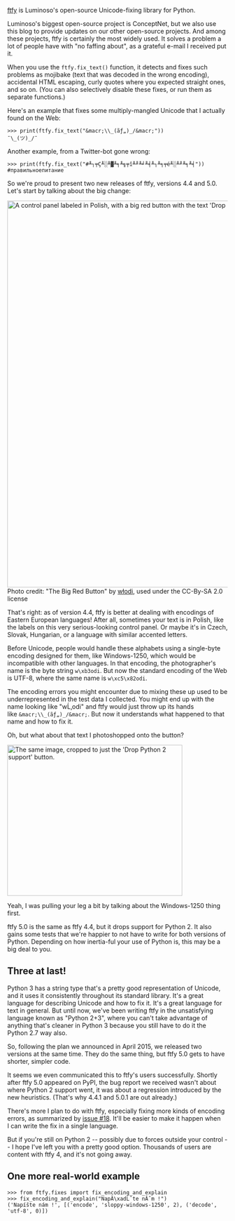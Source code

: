<a href="https://github.com/LuminosoInsight/python-ftfy">ftfy</a> is Luminoso's open-source Unicode-fixing library for Python.

Luminoso's biggest open-source project is ConceptNet, but we also use this blog to provide updates on our other open-source projects. And among these projects, ftfy is certainly the most widely used. It solves a problem a lot of people have with "no faffing about", as a grateful e-mail I received put it.

When you use the <code>ftfy.fix_text()</code> function, it detects and fixes such problems as mojibake (text that was decoded in the wrong encoding), accidental HTML escaping, curly quotes where you expected straight ones, and so on. (You can also selectively disable these fixes, or run them as separate functions.)

Here's an example that fixes some multiply-mangled Unicode that I actually found on the Web:

```
>>> print(ftfy.fix_text("&macr;\\_(ãƒ„)_/&macr;"))
¯\_(ツ)_/¯
```

Another example, from a Twitter-bot gone wrong:

```
>>> print(ftfy.fix_text("#╨┐╤Ç╨░╨▓╨╕╨╗╤î╨╜╨╛╨╡╨┐╨╕╤é╨░╨╜╨╕╨╡"))
#правильноепитание
```

So we're proud to present two new releases of ftfy, versions 4.4 and 5.0. Let's start by talking about the big change:

<img class="alignnone size-full wp-image-528" src="/2017/03/ftfy-red-button.png" alt="A control panel labeled in Polish, with a big red button with the text 'Drop Python 2 support' overlaid." width="1321" height="882"> Photo credit: "The Big Red Button" by <a href="https://www.flickr.com/photos/wlodi/">włodi</a>, used under the CC-By-SA 2.0 license

That's right: as of version 4.4, ftfy is better at dealing with encodings of Eastern European languages! After all, sometimes your text is in Polish, like the labels on this very serious-looking control panel. Or maybe it's in Czech, Slovak, Hungarian, or a language with similar accented letters.

Before Unicode, people would handle these alphabets using a single-byte encoding designed for them, like Windows-1250, which would be incompatible with other languages. In that encoding, the photographer's name is the byte string `w\xb3odi`. But now the standard encoding of the Web is UTF-8, where the same name is `w\xc5\x82odi`.

The encoding errors you might encounter due to mixing these up used to be underrepresented in the test data I collected. You might end up with the name looking like "wĹ‚odi" and ftfy would just throw up its hands like `&macr;\\_(ãƒ„)_/&macr;`. But now it understands what happened to that name and how to fix it.

Oh, but what about that text I photoshopped onto the button?

<img class="alignnone size-large wp-image-542" src="/2017/03/ftfy-red-button-small.png" alt="The same image, cropped to just the 'Drop Python 2 support' button." width="400" height="344">

Yeah, I was pulling your leg a bit by talking about the Windows-1250 thing first.

ftfy 5.0 is the same as ftfy 4.4, but it drops support for Python 2. It also gains some tests that we're happier to not have to write for both versions of Python. Depending on how inertia-ful your use of Python is, this may be a big deal to you.

<h2>Three at last!</h2>

Python 3 has a string type that's a pretty good representation of Unicode, and it uses it consistently throughout its standard library. It's a great language for describing Unicode and how to fix it. It's a great language for text in general. But until now, we've been writing ftfy in the unsatisfying language known as "Python 2+3", where you can't take advantage of anything that's cleaner in Python 3 because you still have to do it the Python 2.7 way also.

So, following the plan we announced in April 2015, we released two versions at the same time. They do the same thing, but ftfy 5.0 gets to have shorter, simpler code.

It seems we even communicated this to ftfy's users successfully. Shortly after ftfy 5.0 appeared on PyPI, the bug report we received wasn't about where Python 2 support went, it was about a regression introduced by the new heuristics. (That's why 4.4.1 and 5.0.1 are out already.)

There's more I plan to do with ftfy, especially fixing more kinds of encoding errors, as summarized by <a href="https://github.com/LuminosoInsight/python-ftfy/issues/18">issue #18</a>. It'll be easier to make it happen when I can write the fix in a single language.

But if you're still on Python 2 -- possibly due to forces outside your control -- I hope I've left you with a pretty good option. Thousands of users are content with ftfy 4, and it's not going away.

<h2>One more real-world example</h2>

```
>>> from ftfy.fixes import fix_encoding_and_explain
>>> fix_encoding_and_explain("NapĂ\xadĹˇte nĂˇm !")
('Napíšte nám !', [('encode', 'sloppy-windows-1250', 2), ('decode', 'utf-8', 0)])
```

